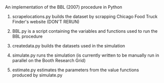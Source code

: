 An implementation of the BBL (2007) procedure in Python


1) scrapelocations.py builds the dataset by scrapping Chicago Food Truck Finder's website (DON'T RERUN)

2) BBL.py is a script containing the variables and functions used to run the BBL procedure

3) createdata.py builds the datasets used in the simulation

4) simulate.py runs the simulation (is currently written to be manually run in parallel on the Booth Research Grid)

5) estimate.py estimates the parameters from the value functions produced by simulate.py

